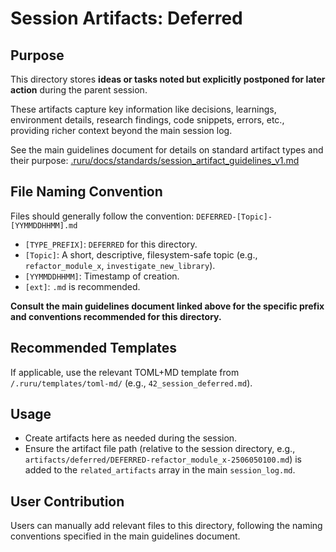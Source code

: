 # Session Artifacts: Deferred

## Purpose

This directory stores **ideas or tasks noted but explicitly postponed for later action** during the parent session.

These artifacts capture key information like decisions, learnings, environment details, research findings, code snippets, errors, etc., providing richer context beyond the main session log.

See the main guidelines document for details on standard artifact types and their purpose:
[.ruru/docs/standards/session_artifact_guidelines_v1.md](/.ruru/docs/standards/session_artifact_guidelines_v1.md)

## File Naming Convention

Files should generally follow the convention: `DEFERRED-[Topic]-[YYMMDDHHMM].md`

*   `[TYPE_PREFIX]`: `DEFERRED` for this directory.
*   `[Topic]`: A short, descriptive, filesystem-safe topic (e.g., `refactor_module_x`, `investigate_new_library`).
*   `[YYMMDDHHMM]`: Timestamp of creation.
*   `[ext]`: `.md` is recommended.

**Consult the main guidelines document linked above for the specific prefix and conventions recommended for this directory.**

## Recommended Templates

If applicable, use the relevant TOML+MD template from `/.ruru/templates/toml-md/` (e.g., `42_session_deferred.md`).

## Usage

*   Create artifacts here as needed during the session.
*   Ensure the artifact file path (relative to the session directory, e.g., `artifacts/deferred/DEFERRED-refactor_module_x-2506050100.md`) is added to the `related_artifacts` array in the main `session_log.md`.

## User Contribution

Users can manually add relevant files to this directory, following the naming conventions specified in the main guidelines document.
